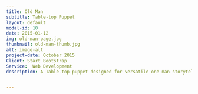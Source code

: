 ```yaml
---
title: Old Man
subtitle: Table-top Puppet
layout: default
modal-id: 10
date: 2015-01-12
img: old-man-page.jpg
thumbnail: old-man-thumb.jpg
alt: image-alt
project-date: October 2015
Client: Start Bootstrap
Service:  Web Development
description: A Table-top puppet designed for versatile one man storytelling


---
```

